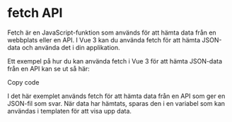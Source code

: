 # fetch API

Fetch är en JavaScript-funktion som används för att hämta data från en webbplats eller en API. I Vue 3 kan du använda fetch för att hämta JSON-data och använda det i din applikation.

Ett exempel på hur du kan använda fetch i Vue 3 för att hämta JSON-data från en API kan se ut så här:

Copy code
<template>

  <div>
    <p v-if="loading">Laddar...</p>
    <p v-else>{{ data }}</p>
  </div>
</template>

<script>
import { onMounted } from 'vue'

export default {
  setup() {
    let data = null
    let loading = true

    onMounted(async () => {
      const response = await fetch('https://jsonplaceholder.typicode.com/todos/1')
      const json = await response.json()

      data = json
      loading = false
    })

    return { data, loading }
  }
}
</script>

I det här exemplet används fetch för att hämta data från en API som ger en JSON-fil som svar. När data har hämtats, sparas den i en variabel som kan användas i templaten för att visa upp data.
